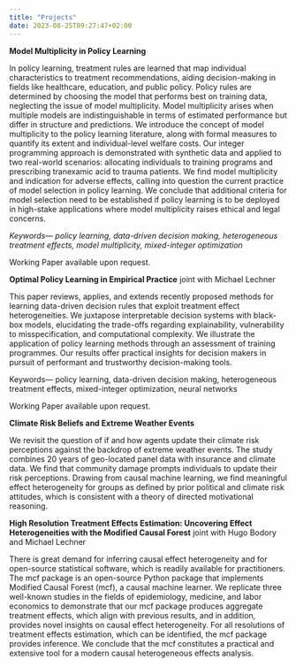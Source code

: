 ```yaml
---
title: "Projects"
date: 2023-08-25T09:27:47+02:00
---
```


**Model Multiplicity in Policy Learning** 

In policy learning, treatment rules are learned that map individual characteristics to treatment recommendations, aiding decision-making in fields like healthcare, education, and public policy. Policy rules are determined by choosing the model that performs best on training data, neglecting the issue of model multiplicity. Model multiplicity arises when multiple models are indistinguishable in terms of estimated performance but differ in structure and predictions. We introduce the concept of model multiplicity to the policy learning literature, along with formal measures to quantify its extent and individual-level welfare costs. Our integer programming approach is demonstrated with synthetic data and applied to two real-world scenarios: allocating individuals to training programs and prescribing tranexamic acid to trauma patients. We find model multiplicity and indication for adverse effects, calling into question the current practice of model selection in policy learning. We conclude that additional criteria for model selection need to be established if policy learning is to be deployed in high-stake applications where model multiplicity raises ethical and legal concerns.

*Keywords— policy learning, data-driven decision making, heterogeneous treatment effects, model multiplicity, mixed-integer optimization* 

Working Paper available upon request. 

**Optimal Policy Learning in Empirical Practice**
joint with Michael Lechner

This paper reviews, applies, and extends recently proposed methods for learning data-driven decision rules that exploit treatment effect heterogeneities. We juxtapose interpretable decision systems with black-box models, elucidating the trade-offs regarding explainability, vulnerability to misspecification, and computational complexity. We illustrate the application of policy learning methods through an assessment of training programmes. Our results offer practical insights for decision makers in pursuit of performant and trustworthy decision-making tools.

Keywords— policy learning, data-driven decision making, heterogeneous treatment effects, mixed-integer optimization, neural networks

Working Paper available upon request. 

**Climate Risk Beliefs and Extreme Weather Events**

We revisit the question of if and how agents update their climate risk perceptions against the backdrop of extreme weather events. The study combines 20 years of geo-located panel data with insurance and climate data. We find that community damage prompts individuals to update their risk perceptions. Drawing from causal machine learning, we find meaningful effect heterogeneity for groups as defined by prior political and climate risk attitudes, which is consistent with a theory of directed motivational reasoning.

**High Resolution Treatment Effects Estimation: Uncovering Effect Heterogeneities with the Modified Causal Forest**
joint with Hugo Bodory and Michael Lechner

There is great demand for inferring causal effect heterogeneity and for open-source statistical software, which is readily available for practitioners. The mcf package is an open-source Python package that implements Modified Causal Forest (mcf), a causal machine learner. We replicate three well-known studies in the fields of epidemiology, medicine, and labor economics to demonstrate that our mcf package produces aggregate treatment effects, which align with previous results, and in addition, provides novel insights on causal effect heterogeneity. For all resolutions of treatment effects estimation, which can be identified, the mcf package provides inference. We conclude that the mcf constitutes a practical and extensive tool for a modern causal heterogeneous effects analysis.
